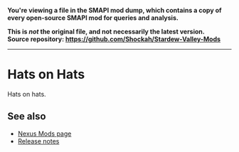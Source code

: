**You're viewing a file in the SMAPI mod dump, which contains a copy of every open-source SMAPI mod
for queries and analysis.**

**This is _not_ the original file, and not necessarily the latest version.**  
**Source repository: https://github.com/Shockah/Stardew-Valley-Mods**

----

# Hats on Hats
Hats on hats.

## See also
* [Nexus Mods page](https://www.nexusmods.com/stardewvalley/mods/17280)
* [Release notes](release-notes.md)